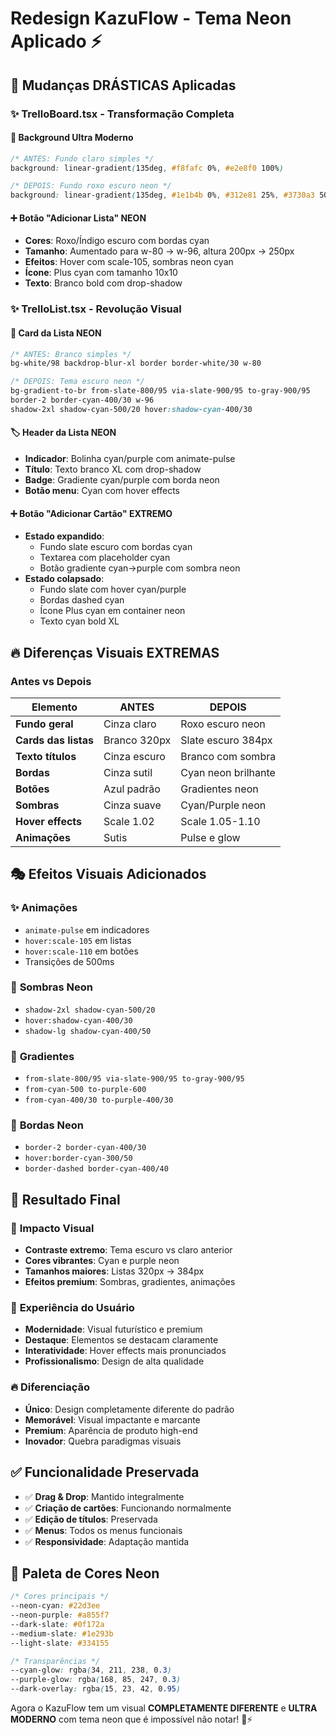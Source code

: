 # Redesign KazuFlow - Tema Neon Aplicado ⚡

## 🎯 Mudanças DRÁSTICAS Aplicadas

### ✨ **TrelloBoard.tsx - Transformação Completa**

#### 🌌 **Background Ultra Moderno**
```css
/* ANTES: Fundo claro simples */
background: linear-gradient(135deg, #f8fafc 0%, #e2e8f0 100%)

/* DEPOIS: Fundo roxo escuro neon */
background: linear-gradient(135deg, #1e1b4b 0%, #312e81 25%, #3730a3 50%, #4338ca 75%, #4f46e5 100%)
```

#### ➕ **Botão "Adicionar Lista" NEON**
- **Cores**: Roxo/Índigo escuro com bordas cyan
- **Tamanho**: Aumentado para w-80 → w-96, altura 200px → 250px
- **Efeitos**: Hover com scale-105, sombras neon cyan
- **Ícone**: Plus cyan com tamanho 10x10
- **Texto**: Branco bold com drop-shadow

### ✨ **TrelloList.tsx - Revolução Visual**

#### 🎨 **Card da Lista NEON**
```css
/* ANTES: Branco simples */
bg-white/98 backdrop-blur-xl border border-white/30 w-80

/* DEPOIS: Tema escuro neon */
bg-gradient-to-br from-slate-800/95 via-slate-900/95 to-gray-900/95 
border-2 border-cyan-400/30 w-96
shadow-2xl shadow-cyan-500/20 hover:shadow-cyan-400/30
```

#### 🏷️ **Header da Lista NEON**
- **Indicador**: Bolinha cyan/purple com animate-pulse
- **Título**: Texto branco XL com drop-shadow
- **Badge**: Gradiente cyan/purple com borda neon
- **Botão menu**: Cyan com hover effects

#### ➕ **Botão "Adicionar Cartão" EXTREMO**
- **Estado expandido**: 
  - Fundo slate escuro com bordas cyan
  - Textarea com placeholder cyan
  - Botão gradiente cyan→purple com sombra neon
- **Estado colapsado**:
  - Fundo slate com hover cyan/purple
  - Bordas dashed cyan
  - Ícone Plus cyan em container neon
  - Texto cyan bold XL

## 🔥 **Diferenças Visuais EXTREMAS**

### Antes vs Depois

| Elemento | ANTES | DEPOIS |
|----------|-------|--------|
| **Fundo geral** | Cinza claro | Roxo escuro neon |
| **Cards das listas** | Branco 320px | Slate escuro 384px |
| **Texto títulos** | Cinza escuro | Branco com sombra |
| **Bordas** | Cinza sutil | Cyan neon brilhante |
| **Botões** | Azul padrão | Gradientes neon |
| **Sombras** | Cinza suave | Cyan/Purple neon |
| **Hover effects** | Scale 1.02 | Scale 1.05-1.10 |
| **Animações** | Sutis | Pulse e glow |

## 🎭 **Efeitos Visuais Adicionados**

### ✨ **Animações**
- `animate-pulse` em indicadores
- `hover:scale-105` em listas
- `hover:scale-110` em botões
- Transições de 500ms

### 🌟 **Sombras Neon**
- `shadow-2xl shadow-cyan-500/20`
- `hover:shadow-cyan-400/30`
- `shadow-lg shadow-cyan-400/50`

### 🎨 **Gradientes**
- `from-slate-800/95 via-slate-900/95 to-gray-900/95`
- `from-cyan-500 to-purple-600`
- `from-cyan-400/30 to-purple-400/30`

### 🔆 **Bordas Neon**
- `border-2 border-cyan-400/30`
- `hover:border-cyan-300/50`
- `border-dashed border-cyan-400/40`

## 🚀 **Resultado Final**

### 🎯 **Impacto Visual**
- **Contraste extremo**: Tema escuro vs claro anterior
- **Cores vibrantes**: Cyan e purple neon
- **Tamanhos maiores**: Listas 320px → 384px
- **Efeitos premium**: Sombras, gradientes, animações

### 💫 **Experiência do Usuário**
- **Modernidade**: Visual futurístico e premium
- **Destaque**: Elementos se destacam claramente
- **Interatividade**: Hover effects mais pronunciados
- **Profissionalismo**: Design de alta qualidade

### 🔥 **Diferenciação**
- **Único**: Design completamente diferente do padrão
- **Memorável**: Visual impactante e marcante
- **Premium**: Aparência de produto high-end
- **Inovador**: Quebra paradigmas visuais

## ✅ **Funcionalidade Preservada**

- ✅ **Drag & Drop**: Mantido integralmente
- ✅ **Criação de cartões**: Funcionando normalmente
- ✅ **Edição de títulos**: Preservada
- ✅ **Menus**: Todos os menus funcionais
- ✅ **Responsividade**: Adaptação mantida

## 🎨 **Paleta de Cores Neon**

```css
/* Cores principais */
--neon-cyan: #22d3ee
--neon-purple: #a855f7
--dark-slate: #0f172a
--medium-slate: #1e293b
--light-slate: #334155

/* Transparências */
--cyan-glow: rgba(34, 211, 238, 0.3)
--purple-glow: rgba(168, 85, 247, 0.3)
--dark-overlay: rgba(15, 23, 42, 0.95)
```

Agora o KazuFlow tem um visual **COMPLETAMENTE DIFERENTE** e **ULTRA MODERNO** com tema neon que é impossível não notar! 🚀⚡